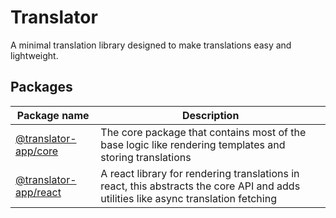 # Translator

A minimal translation library designed to make translations easy and lightweight.

## Packages

| Package name                              | Description                                                                                                                         |
| ----------------------------------------- | ----------------------------------------------------------------------------------------------------------------------------------- |
| [@translator-app/core](./packages/core)   | The core package that contains most of the base logic like rendering templates and storing translations                             |
| [@translator-app/react](./packages/react) | A react library for rendering translations in react, this abstracts the core API and adds utilities like async translation fetching |
